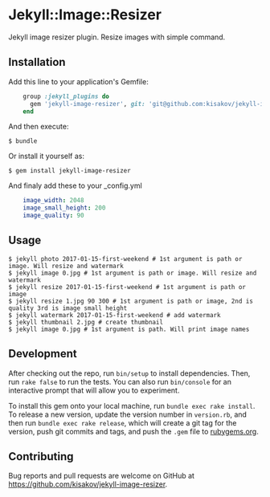 # Jekyll::Image::Resizer

Jekyll image resizer plugin. Resize images with simple command.

## Installation

Add this line to your application's Gemfile:

```ruby
    group :jekyll_plugins do
      gem 'jekyll-image-resizer', git: 'git@github.com:kisakov/jekyll-image-resizer.git'
    end
```

And then execute:

    $ bundle

Or install it yourself as:

    $ gem install jekyll-image-resizer

And finaly add these to your _config.yml

```yml
    image_width: 2048
    image_small_height: 200
    image_quality: 90
```

## Usage

    $ jekyll photo 2017-01-15-first-weekend # 1st argument is path or image. Will resize and watermark
    $ jekyll image 0.jpg # 1st argument is path or image. Will resize and watermark
    $ jekyll resize 2017-01-15-first-weekend # 1st argument is path or image
    $ jekyll resize 1.jpg 90 300 # 1st argument is path or image, 2nd is quality 3rd is image small height
    $ jekyll watermark 2017-01-15-first-weekend # add watermark
    $ jekyll thumbnail 2.jpg # create thumbnail
    $ jekyll image 0.jpg # 1st argument is path. Will print image names

## Development

After checking out the repo, run `bin/setup` to install dependencies. Then, run `rake false` to run the tests. You can also run `bin/console` for an interactive prompt that will allow you to experiment.

To install this gem onto your local machine, run `bundle exec rake install`. To release a new version, update the version number in `version.rb`, and then run `bundle exec rake release`, which will create a git tag for the version, push git commits and tags, and push the `.gem` file to [rubygems.org](https://rubygems.org).

## Contributing

Bug reports and pull requests are welcome on GitHub at https://github.com/kisakov/jekyll-image-resizer.

